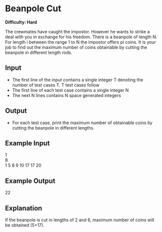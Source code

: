 # Beanpole Cut

**Difficulty: Hard**

The crewmates have caught the impostor. However he wants to strike a deal with you in exchange for his freedom. There is a beanpole of length N. For length i between the range 1 to N the impostor offers pi coins. It is your job to find out the maximum number of coins obtainable by cutting the beanpole in different length rods.

## Input

- The first line of the input contains a single integer T denoting the number of test cases T. T test cases follow
- The first line of each test case contains a single integer N
- The next N lines contains N space generated integers

## Output

- For each test case, print the maximum number of obtainable coins by cutting the beanpole in different lengths.

## Example Input

1 <br/>
8 <br/>
1 5 8 9 10 17 17 20

## Example Output

22

## Explanation

If the beanpole is cut in lengths of 2 and 6, maximum number of coins will be obtained (5+17).
